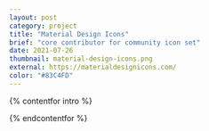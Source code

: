 ```yaml
---
layout: post
category: project
title: "Material Design Icons"
brief: "core contributor for community icon set"
date: 2021-07-26
thumbnail: material-design-icons.png
external: https://materialdesignicons.com/
color: "#83C4FD"
---
```


{% contentfor intro %}

{% endcontentfor %}

